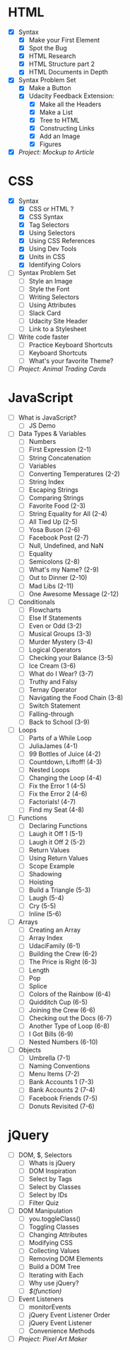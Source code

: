 # HTML

* [x] Syntax
  * [x] Make your First Element
  * [x] Spot the Bug
  * [x] HTML Research
  * [x] HTML Structure part 2
  * [x] HTML Documents in Depth
* [x] Syntax Problem Set
  * [x] Make a Button
  * [x] Udacity Feedback Extension:
    * [x] Make all the Headers
    * [x] Make a List
    * [x] Tree to HTML
    * [x] Constructing Links
    * [x] Add an Image
    * [x] Figures
* [x] _Project: Mockup to Article_

# CSS
* [x] Syntax
  * [x] CSS or HTML ?
  * [x] CSS Syntax
  * [x] Tag Selectors
  * [x] Using Selectors
  * [x] Using CSS References
  * [x] Using Dev Tools
  * [x] Units in CSS
  * [x] Identifying Colors
* [ ] Syntax Problem Set
  * [ ] Style an Image
  * [ ] Style the Font
  * [ ] Writing Selectors
  * [ ] Using Attributes
  * [ ] Slack Card
  * [ ] Udacity Site Header
  * [ ] Link to a Stylesheet
* [ ] Write code faster
  * [ ] Practice Keyboard Shortcuts
  * [ ] Keyboard Shortcuts
  * [ ] What's your favorite Theme?
* [ ] _Project: Animal Trading Cards_

# JavaScript
* [ ] What is JavaScript?
  * [ ] JS Demo
* [ ] Data Types & Variables
  * [ ] Numbers
  * [ ] First Expression (2-1)
  * [ ] String Concatenation
  * [ ] Variables
  * [ ] Converting Temperatures (2-2)
  * [ ] String Index
  * [ ] Escaping Strings
  * [ ] Comparing Strings
  * [ ] Favorite Food (2-3)
  * [ ] String Equality for All (2-4)
  * [ ] All Tied Up (2-5)
  * [ ] Yosa Buson (2-6)
  * [ ] Facebook Post (2-7)
  * [ ] Null, Undefined, and NaN
  * [ ] Equality
  * [ ] Semicolons (2-8)
  * [ ] What's my Name? (2-9)
  * [ ] Out to Dinner (2-10)
  * [ ] Mad Libs (2-11)
  * [ ] One Awesome Message (2-12)
* [ ] Conditionals
  * [ ] Flowcharts
  * [ ] Else If Statements
  * [ ] Even or Odd (3-2)
  * [ ] Musical Groups (3-3)
  * [ ] Murder Mystery (3-4)
  * [ ] Logical Operators
  * [ ] Checking your Balance (3-5)
  * [ ] Ice Cream (3-6)
  * [ ] What do I Wear? (3-7)
  * [ ] Truthy and Falsy
  * [ ] Ternay Operator
  * [ ] Navigating the Food Chain (3-8)
  * [ ] Switch Statement
  * [ ] Falling-through
  * [ ] Back to School (3-9)
* [ ] Loops
  * [ ] Parts of a While Loop
  * [ ] JuliaJames (4-1)
  * [ ] 99 Bottles of Juice (4-2)
  * [ ] Countdown, Liftoff! (4-3)
  * [ ] Nested Loops
  * [ ] Changing the Loop (4-4)
  * [ ] Fix the Error 1 (4-5)
  * [ ] Fix the Error 2 (4-6)
  * [ ] Factorials! (4-7)
  * [ ] Find my Seat (4-8)
* [ ] Functions
  * [ ] Declaring Functions
  * [ ] Laugh it Off 1 (5-1)
  * [ ] Laugh it Off 2 (5-2)
  * [ ] Return Values
  * [ ] Using Return Values
  * [ ] Scope Example
  * [ ] Shadowing
  * [ ] Hoisting
  * [ ] Build a Triangle (5-3)
  * [ ] Laugh (5-4)
  * [ ] Cry (5-5)
  * [ ] Inline (5-6)
* [ ] Arrays
  * [ ] Creating an Array
  * [ ] Array Index
  * [ ] UdaciFamily (6-1)
  * [ ] Building the Crew (6-2)
  * [ ] The Price is Right (6-3)
  * [ ] Length
  * [ ] Pop
  * [ ] Splice
  * [ ] Colors of the Rainbow (6-4)
  * [ ] Quidditch Cup (6-5)
  * [ ] Joining the Crew (6-6)
  * [ ] Checking out the Docs (6-7)
  * [ ] Another Type of Loop (6-8)
  * [ ] I Got Bills (6-9)
  * [ ] Nested Numbers (6-10)
* [ ] Objects
  * [ ] Umbrella (7-1)
  * [ ] Naming Conventions
  * [ ] Menu Items (7-2)
  * [ ] Bank Accounts 1 (7-3)
  * [ ] Bank Accounts 2 (7-4)
  * [ ] Facebook Friends (7-5)
  * [ ] Donuts Revisited (7-6)

 # jQuery
* [ ] DOM, $, Selectors
  * [ ] Whats is jQuery
  * [ ] DOM Inspiration
  * [ ] Select by Tags
  * [ ] Select by Classes
  * [ ] Select by IDs
  * [ ] Filter Quiz
* [ ] DOM Manipulation
  * [ ] you.toggleClass()
  * [ ] Toggling Classes
  * [ ] Changing Attributes
  * [ ] Modifying CSS
  * [ ] Collecting Values
  * [ ] Removing DOM Elements
  * [ ] Build a DOM Tree
  * [ ] Iterating with Each
  * [ ] Why use jQuery?
  * [ ] _$(function)_
* [ ] Event Listeners
  * [ ] monitorEvents
  * [ ] jQuery Event Listener Order
  * [ ] jQuery Event Listener
  * [ ] Convenience Methods
* [ ] _Project: Pixel Art Maker_

